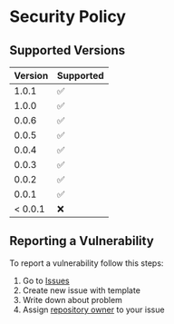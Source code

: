 # Security Policy

## Supported Versions

| Version | Supported          |
|---------|--------------------|
| 1.0.1   | :white_check_mark: |
| 1.0.0   | :white_check_mark: |
| 0.0.6   | :white_check_mark: |
| 0.0.5   | :white_check_mark: |
| 0.0.4   | :white_check_mark: |
| 0.0.3   | :white_check_mark: |
| 0.0.2   | :white_check_mark: |
| 0.0.1   | :white_check_mark: |
| < 0.0.1 | :x:                |

## Reporting a Vulnerability

To report a vulnerability follow this steps:
1. Go to [Issues](https://github.com/stbestichhh/stlib-utils/issues)
2. Create new issue with template
3. Write down about problem
4. Assign [repository owner](https://github.com/stbestichhh) to your issue
